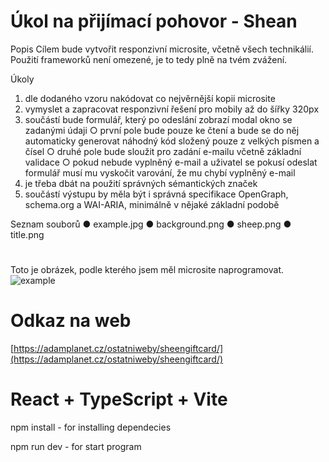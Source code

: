 # Úkol na přijímací pohovor - Shean

Popis
Cílem bude vytvořit responzivní microsite, včetně všech technikálií. Použití frameworků není omezené, je to tedy plně na tvém zvážení.
 
Úkoly
1. dle dodaného vzoru nakódovat co nejvěrnější kopii microsite
2. vymyslet a zapracovat responzivní řešení pro mobily až do šířky 320px
3. součástí bude formulář, který po odeslání zobrazí modal okno se zadanými údaji
○ první pole bude pouze ke čtení a bude se do něj automaticky generovat náhodný kód složený pouze z velkých písmen a čísel
○ druhé pole bude sloužit pro zadání e-mailu včetně základní validace
○ pokud nebude vyplněný e-mail a uživatel se pokusí odeslat formulář musí mu vyskočit varování, že mu chybí vyplněný e-mail
4. je třeba dbát na použití správných sémantických značek
5. součástí výstupu by měla být i správná specifikace OpenGraph, schema.org a WAI-ARIA, minimálně v nějaké základní podobě
 
Seznam souborů
● example.jpg
● background.png
● sheep.png
● title.png

#
Toto je obrázek, podle kterého jsem měl microsite naprogramovat.
![example](https://github.com/AdamBurysek/shean-gift-card/assets/114564710/12e1883d-138f-4391-9af2-6a5c481a3f36)
#

# Odkaz na web
[https://adamplanet.cz/ostatniweby/sheengiftcard/](https://adamplanet.cz/ostatniweby/sheengiftcard/)
#
#
#



# React + TypeScript + Vite

npm install - for installing dependecies

npm run dev - for start program
